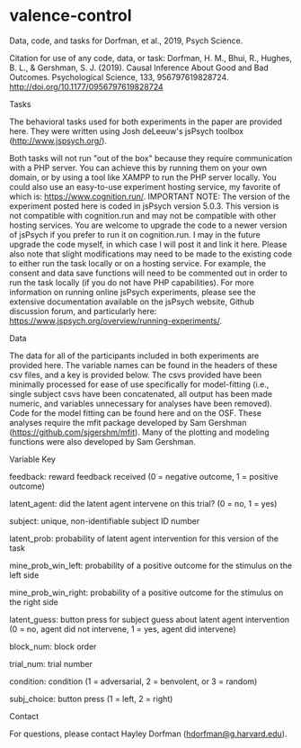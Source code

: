 # valence-control
Data, code, and tasks for Dorfman, et al., 2019, Psych Science.

Citation for use of any code, data, or task: 
Dorfman, H. M., Bhui, R., Hughes, B. L., & Gershman, S. J. (2019). Causal Inference About Good and Bad Outcomes. Psychological Science, 133, 956797619828724. http://doi.org/10.1177/0956797619828724

Tasks

The behavioral tasks used for both experiments in the paper are provided here. They were written using Josh deLeeuw's jsPsych toolbox (http://www.jspsych.org/).

Both tasks will not run "out of the box" because they require communication with a PHP server. You can achieve this by running them on your own domain, or by using a tool like XAMPP to run the PHP server locally. You could also use an easy-to-use experiment hosting service, my favorite of which is: https://www.cognition.run/. IMPORTANT NOTE: The version of the experiment posted here is coded in jsPsych version 5.0.3. This version is not compatible with cognition.run and may not be compatible with other hosting services. You are welcome to upgrade the code to a newer version of jsPsych if you prefer to run it on cognition.run. I may in the future upgrade the code myself, in which case I will post it and link it here. Please also note that slight modifications may need to be made to the existing code to either run the task locally or on a hosting service. For example, the consent and data save functions will need to be commented out in order to run the task locally (if you do not have PHP capabilities). For more information on running online jsPsych experiments, please see the extensive documentation available on the jsPsych website, Github discussion forum, and particularly here: https://www.jspsych.org/overview/running-experiments/.

Data

The data for all of the participants included in both experiments are provided here. The variable names can be found in the headers of these csv files, and a key is provided below. The csvs provided have been minimally processed for ease of use specifically for model-fitting (i.e., single subject csvs have been concatenated, all output has been made numeric, and variables unnecessary for analyses have been removed).
Code for the model fitting can be found here and on the OSF. These analyses require the mfit package developed by Sam Gershman (https://github.com/sjgershm/mfit). Many of the plotting and modeling functions were also developed by Sam Gershman.

Variable Key

feedback: reward feedback received (0 = negative outcome, 1 = positive outcome)

latent_agent: did the latent agent intervene on this trial? (0 = no, 1 = yes)

subject: unique, non-identifiable subject ID number

latent_prob: probability of latent agent intervention for this version of the task

mine_prob_win_left: probability of a positive outcome for the stimulus on the left side

mine_prob_win_right: probability of a positive outcome for the stimulus on the right side

latent_guess: button press for subject guess about latent agent intervention (0 = no, agent did not intervene, 1 = yes, agent did intervene)

block_num: block order

trial_num: trial number

condition: condition (1 = adversarial, 2 = benvolent, or 3 = random)

subj_choice: button press (1 = left, 2 = right)

Contact

For questions, please contact Hayley Dorfman (hdorfman@g.harvard.edu).



